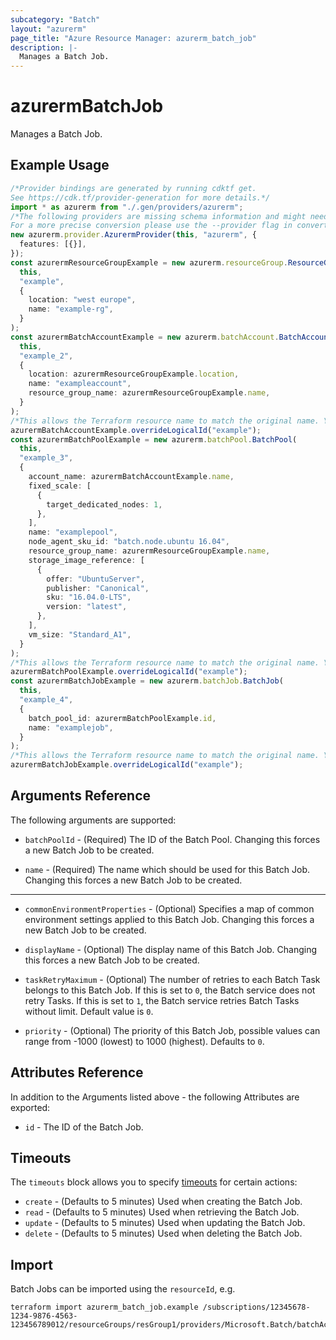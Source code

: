 ```yaml
---
subcategory: "Batch"
layout: "azurerm"
page_title: "Azure Resource Manager: azurerm_batch_job"
description: |-
  Manages a Batch Job.
---
```


# azurermBatchJob

Manages a Batch Job.

## Example Usage

```typescript
/*Provider bindings are generated by running cdktf get.
See https://cdk.tf/provider-generation for more details.*/
import * as azurerm from "./.gen/providers/azurerm";
/*The following providers are missing schema information and might need manual adjustments to synthesize correctly: azurerm.
For a more precise conversion please use the --provider flag in convert.*/
new azurerm.provider.AzurermProvider(this, "azurerm", {
  features: [{}],
});
const azurermResourceGroupExample = new azurerm.resourceGroup.ResourceGroup(
  this,
  "example",
  {
    location: "west europe",
    name: "example-rg",
  }
);
const azurermBatchAccountExample = new azurerm.batchAccount.BatchAccount(
  this,
  "example_2",
  {
    location: azurermResourceGroupExample.location,
    name: "exampleaccount",
    resource_group_name: azurermResourceGroupExample.name,
  }
);
/*This allows the Terraform resource name to match the original name. You can remove the call if you don't need them to match.*/
azurermBatchAccountExample.overrideLogicalId("example");
const azurermBatchPoolExample = new azurerm.batchPool.BatchPool(
  this,
  "example_3",
  {
    account_name: azurermBatchAccountExample.name,
    fixed_scale: [
      {
        target_dedicated_nodes: 1,
      },
    ],
    name: "examplepool",
    node_agent_sku_id: "batch.node.ubuntu 16.04",
    resource_group_name: azurermResourceGroupExample.name,
    storage_image_reference: [
      {
        offer: "UbuntuServer",
        publisher: "Canonical",
        sku: "16.04.0-LTS",
        version: "latest",
      },
    ],
    vm_size: "Standard_A1",
  }
);
/*This allows the Terraform resource name to match the original name. You can remove the call if you don't need them to match.*/
azurermBatchPoolExample.overrideLogicalId("example");
const azurermBatchJobExample = new azurerm.batchJob.BatchJob(
  this,
  "example_4",
  {
    batch_pool_id: azurermBatchPoolExample.id,
    name: "examplejob",
  }
);
/*This allows the Terraform resource name to match the original name. You can remove the call if you don't need them to match.*/
azurermBatchJobExample.overrideLogicalId("example");

```

## Arguments Reference

The following arguments are supported:

*   `batchPoolId` - (Required) The ID of the Batch Pool. Changing this forces a new Batch Job to be created.

*   `name` - (Required) The name which should be used for this Batch Job. Changing this forces a new Batch Job to be created.

***

*   `commonEnvironmentProperties` - (Optional) Specifies a map of common environment settings applied to this Batch Job. Changing this forces a new Batch Job to be created.

*   `displayName` - (Optional) The display name of this Batch Job. Changing this forces a new Batch Job to be created.

*   `taskRetryMaximum` - (Optional) The number of retries to each Batch Task belongs to this Batch Job. If this is set to `0`, the Batch service does not retry Tasks. If this is set to `1`, the Batch service retries Batch Tasks without limit. Default value is `0`.

*   `priority` - (Optional) The priority of this Batch Job, possible values can range from -1000 (lowest) to 1000 (highest). Defaults to `0`.

## Attributes Reference

In addition to the Arguments listed above - the following Attributes are exported:

* `id` - The ID of the Batch Job.

## Timeouts

The `timeouts` block allows you to specify [timeouts](https://www.terraform.io/language/resources/syntax#operation-timeouts) for certain actions:

* `create` - (Defaults to 5 minutes) Used when creating the Batch Job.
* `read` - (Defaults to 5 minutes) Used when retrieving the Batch Job.
* `update` - (Defaults to 5 minutes) Used when updating the Batch Job.
* `delete` - (Defaults to 5 minutes) Used when deleting the Batch Job.

## Import

Batch Jobs can be imported using the `resourceId`, e.g.

```console
terraform import azurerm_batch_job.example /subscriptions/12345678-1234-9876-4563-123456789012/resourceGroups/resGroup1/providers/Microsoft.Batch/batchAccounts/account1/pools/pool1/jobs/job1
```
